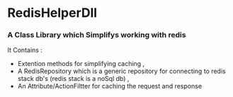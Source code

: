 # RedisHelperDll
### A Class Library which Simplifys working with redis
It Contains :
 - Extention methods for simplifying caching ,
 - A RedisRepository which is a generic repository for connecting to redis stack db's (redis stack is a noSql db) ,
 - An Attribute/ActionFiltter for caching the request and response

